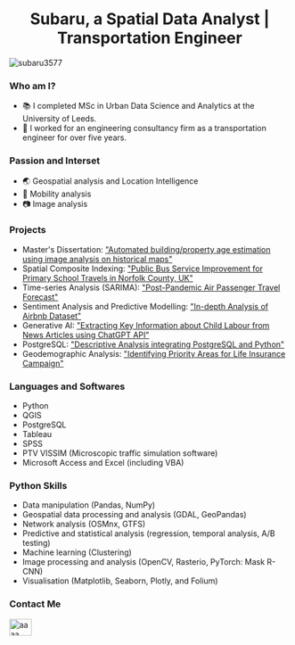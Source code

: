 <h1 align="center">Subaru, a Spatial Data Analyst | Transportation Engineer</h1>

<p align="left"> <img src="https://komarev.com/ghpvc/?username=subaru3577&label=Profile%20views&color=0e75b6&style=flat" alt="subaru3577" /> </p>

<h3 alighn="left">Who am I?</h3>

- 📚 I completed MSc in Urban Data Science and Analytics at the University of Leeds.
- 🏢 I worked for an engineering consultancy firm as a transportation engineer for over five years.



<h3 alighn="left">Passion and Interset</h3>

- 🌏 Geospatial analysis and Location Intelligence
- 🚃 Mobility analysis
- 📷 Image analysis

<h3 align="left">Projects</h3>

<ul>
  <li>
    Master's Dissertation: 
    <a href="https://www.martello.app/blog/property-age-estimation-from-historical-maps" target="_blank">"Automated building/property age estimation using image analysis on historical maps"</a>
  </li>
  <li>
    Spatial Composite Indexing:
    <a href="https://github.com/subaru3577/01_Public-Bus-Service-Improvement.git" target="_blank"> "Public Bus Service Improvement for Primary School Travels in Norfolk County, UK"</a>
  </li>
  <li>
    Time-series Analysis (SARIMA):
    <a href="https://github.com/subaru3577/02_Air-Passenger-Forecast.git" target="_blank"> "Post-Pandemic Air Passenger Travel Forecast"</a>
  </li>
  <li>
    Sentiment Analysis and Predictive Modelling:
    <a href="https://github.com/subaru3577/03_Airbnb-Analysis.git" target="_blank">"In-depth Analysis of Airbnb Dataset"</a>
  </li>
  <li>
    Generative AI:
    <a href="https://github.com/subaru3577/04_ChatGPT-API.git" target="_blank">"Extracting Key Information about Child Labour from News Articles using ChatGPT API"</a>
  </li>
  <li>
    PostgreSQL:
    <a href="https://github.com/subaru3577/05-PostgreSQL-Python.git" target="_blank">"Descriptive Analysis integrating PostgreSQL and Python"</a>
  </li>
  <li>
    Geodemographic Analysis:
    <a href="https://github.com/subaru3577/51_Priority-Areas-Insurance-Campaign.git" target="_blank">"Identifying Priority Areas for Life Insurance Campaign"</a>
  </li>

</ul>

<h3 align="left">Languages and Softwares</h3>

- Python
- QGIS
- PostgreSQL
- Tableau
- SPSS
- PTV VISSIM (Microscopic traffic simulation software)
- Microsoft Access and Excel (including VBA)

<h3 align="left">Python Skills</h3>

- Data manipulation (Pandas, NumPy)
- Geospatial data processing and analysis (GDAL, GeoPandas)
- Network analysis (OSMnx, GTFS)
- Predictive and statistical analysis (regression, temporal analysis, A/B testing)
- Machine learning (Clustering)
- Image processing and analysis (OpenCV, Rasterio, PyTorch: Mask R-CNN)
- Visualisation (Matplotlib, Seaborn, Plotly, and Folium)


<h3 alighn="left">Contact Me</h3>
<p align="left">
<a href="https://www.linkedin.com/in/subaru-shimizu-06624519b" target="blank"><img align="center" src="https://raw.githubusercontent.com/rahuldkjain/github-profile-readme-generator/master/src/images/icons/Social/linked-in-alt.svg" alt="aaaa" height="30" width="40" /></a>
</p>


